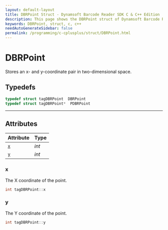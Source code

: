 ```yaml
---
layout: default-layout
title: DBRPoint Struct - Dynamsoft Barcode Reader SDK C & C++ Edition
description: This page shows the DBRPoint struct of Dynamsoft Barcode Reader SDK C & C++ Edition.
keywords: DBRPoint, struct, c, c++
needAutoGenerateSidebar: false
permalink: /programming/c-cplusplus/struct/DBRPoint.html
---
```



# DBRPoint
Stores an x- and y-coordinate pair in two-dimensional space.

## Typedefs

```cpp
typedef struct tagDBRPoint  DBRPoint
typedef struct tagDBRPoint*  PDBRPoint
``` 

---

## Attributes
  
| Attribute | Type | 
|---------- | ---- | 
| [`x`](#x) | *int* |
| [`y`](#y) | *int* |


### x
The X coordinate of the point.
```cpp
int tagDBRPoint::x
```


### y
The Y coordinate of the point.
```cpp
int tagDBRPoint::y
```
